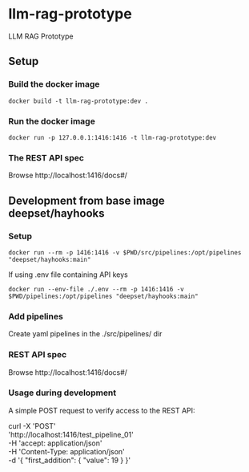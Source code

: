 # llm-rag-prototype
LLM RAG Prototype


## Setup

### Build the docker image

    docker build -t llm-rag-prototype:dev .

### Run the docker image

    docker run -p 127.0.0.1:1416:1416 -t llm-rag-prototype:dev

### The REST API spec

Browse http://localhost:1416/docs#/


## Development from base image deepset/hayhooks

### Setup

    docker run --rm -p 1416:1416 -v $PWD/src/pipelines:/opt/pipelines "deepset/hayhooks:main"

If using .env file containing API keys

    docker run --env-file ./.env --rm -p 1416:1416 -v $PWD/pipelines:/opt/pipelines "deepset/hayhooks:main"

### Add pipelines

Create yaml pipelines in the ./src/pipelines/ dir

### REST API spec

Browse  http://localhost:1416/docs#/

### Usage during development

A simple POST request to verify access to the REST API:

curl -X 'POST' \
  'http://localhost:1416/test_pipeline_01' \
  -H 'accept: application/json' \
  -H 'Content-Type: application/json' \
  -d '{
  "first_addition": {
    "value": 19
  }
}'
